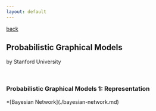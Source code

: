 ```yaml
---
layout: default
---
```


[back](https://dzhulianan.github.io/notes/)

<h2>Probabilistic Graphical Models</h2>
<p>by Stanford University</p>
<br>
<h3>Probabilistic Graphical Models 1: Representation</h3>
*[Bayesian Network](./bayesian-network.md)<br>


